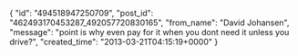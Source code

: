  {
   "id": "494518947250709",
   "post_id": "462493170453287_492057720830165",
   "from_name": "David Johansen",
   "message": "point is why even pay for it when you dont need it unless you drive?",
   "created_time": "2013-03-21T04:15:19+0000"
 }
